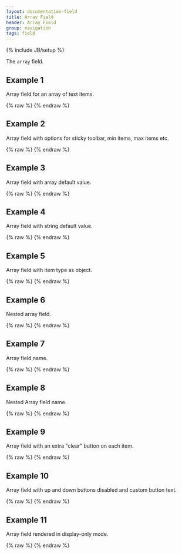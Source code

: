 ```yaml
---
layout: documentation-field
title: Array Field
header: Array Field
group: navigation
tags: field
---
```

{% include JB/setup %}


The ```array``` field.


## Example 1
Array field for an array of text items.
<div id="field1"> </div>
{% raw %}
<script type="text/javascript" id="field1-script">
$("#field1").alpaca({
    "data": ["test1", "test2", "test3"]
});
</script>
{% endraw %}


## Example 2
Array field with options for sticky toolbar, min items, max items etc.
<div id="field2"> </div>
{% raw %}
<script type="text/javascript" id="field2-script">
$("#field2").alpaca({
    "data": ["Mint Chocolate"],
    "options": {
        "label": "Ice Cream",
        "helper": "Favorite Ice Cream",
        "itemLabel": "Favorite",
        "toolbarSticky" : true,
        "fields" : {
            "item" : {
                "size" : 20
            }
        }
    },
    "schema": {
        "description": "My Favorite Ice Creams",
        "type": "array",
        "items": {
            "title": "Ice Cream",
            "type": "string",
            "minLength": 3,
            "maxLength": 8,
            "minItems": 2,
            "maxItems": 5
        }
    }
});
</script>
{% endraw %}


## Example 3
Array field with array default value.
<div id="field3"> </div>
{% raw %}
<script type="text/javascript" id="field3-script">
$("#field3").alpaca({
    "schema": {
        "description": "My Favorite Ice Creams",
        "type": "array",
        "default": '["Vanilla","Mint","Moose Track"]',
        "items": {
            "title": "Ice Cream",
            "type": "string",
            "minLength": 3,
            "maxLength": 8,
            "minItems": 2,
            "maxItems": 5
        }
    }
});
</script>
{% endraw %}


## Example 4
Array field with string default value.
<div id="field4"> </div>
{% raw %}
<script type="text/javascript" id="field4-script">
$("#field4").alpaca({
    "schema": {
        "description": "My Favorite Ice Creams",
        "type": "array",
        "default": "Vanilla",
        "items": {
            "title": "Ice Cream",
            "type": "string"
        }
    }
});
</script>
{% endraw %}


## Example 5
Array field with item type as object.
<div id="field5"> </div>
{% raw %}
<script type="text/javascript" id="field5-script">
$("#field5").alpaca({
    "schema": {
        "description": "My Favorite Ice Creams",
        "type": "array",
        "items": {
            "title": "Ice Cream",
            "type": "object",
            "properties": {
                "flavor": {
                    "title": "Flavor",
                    "description": "Ice cream flavor",
                    "type": "string"
                },
                "topping": {
                    "title": "Topping",
                    "description": "Ice cream topping",
                    "type": "string"
                }
            }
        }
    }
});
</script>
{% endraw %}


## Example 6
Nested array field.
<div id="field6"> </div>
{% raw %}
<script type="text/javascript" id="field6-script">
$("#field6").alpaca({
    "schema": {
        "description": "Ice Cream Prices",
        "type": "array",
        "items": {
            "title": "Flavor Price",
            "type": "array",
            "items": {
                "title": "Price",
                "type": "number"
            }
        }
    }
});
</script>
{% endraw %}


## Example 7
Array field name.
<div id="field7"> </div>
{% raw %}
<script type="text/javascript" id="field7-script">
$("#field7").alpaca({
    "schema": {
        "type": "array",
        "items": {
            "type": "object",
            "properties": {
                "type": {
                    "enum": ["internal", "external"]
                },
                "url": {
                    "type": "string",
                    "format": "uri"
                }
            }
        }
    },
    "options" : {
        "toolbarSticky": true,
        "renderForm": true,
        "fields": {
            "item": {
                "fields": {
                    "type": {
                        "label": "Type",
                        "optionLabels": ["Internal", "External"]
                    },
                    "url": {
                        "label": "URL"
                    }
                }
            }
        },
        "form": {
            "attributes": {
                "action": "save",
                "method": "post",
                "enctype": "multipart/form-data"
            },
            "buttons": {
                "submit": {}
            }
        }
    }
});
</script>
{% endraw %}


## Example 8
Nested Array field name.
<div id="field8"> </div>
{% raw %}
<script type="text/javascript" id="field8-script">
$("#field8").alpaca({
    schema: {
        "type": "object",
        "readonly": false,
        "properties": {
            "title": {
                "type": "string",
                "required": true,
                "default": "channelName"
            },
            "array_videoClips": {
                "type": "array",
                "items": {
                    "type": "object",
                    "properties": {
                        "array_videoClipMedias": {
                            "type": "array",
                            "items": {
                                "type": "object",
                                "properties": {
                                    "mediaUrl": {
                                        "type": "string",
                                        "format": "uri"
                                    }
                                }
                            }
                        }
                    }
                }
            }
        }
    },
    "options": {
        "renderForm":true,
        "fields":{
            "title": {
                "label": "Channel Title"
            },
            "array_videoClips": {
                "label": "Clip Details",
                "toolbarSticky": true,
                "collapsed": true,
                "fields": {
                    "item": {
                        "fields": {
                            "array_videoClipMedias": {
                                "label": "Clip Medias",
                                "toolbarSticky": true,
                                "collapsed": true,
                                "fields": {
                                    "item": {
                                        "fields": {
                                            "mediaUrl": {
                                                "label": "Media URL",
                                                "helper": "Sample URL"
                                            }
                                        }
                                    }
                                }
                            }
                        }
                    }
                }
            }
        },
        "form":{
            "attributes":{
                "action":"save",
                "method":"post",
                "enctype":"multipart/form-data"
            },
            "buttons":{
                "submit":{}
            }
        }
    }
});
</script>
{% endraw %}


## Example 9
Array field with an extra "clear" button on each item.
<div id="field9"> </div>
{% raw %}
<script type="text/javascript" id="field9-script">
$("#field9").alpaca({
    "data": ["test1", "test2", "test3"],
    "options": {
        "items": {
            "extraToolbarButtons" : [{
                "feature": "clear",
                "icon": "ui-icon-cancel",
                "label": "Clear inputs",
                "clickCallback": function(id, arrayField) {
                    var item = arrayField.childrenById[id];
                    $(item.field).val('');
                }
            }]
        }
    }
});
</script>
{% endraw %}


## Example 10
Array field with up and down buttons disabled and custom button text.
<div id="field10"> </div>
{% raw %}
<script type="text/javascript" id="field10-script">
$("#field10").alpaca({
    "data": ["test1", "test2", "test3"],
    "options": {
        "items": {
            "moveUpItemLabel" : "Get on up",
            "moveDownItemLabel": "Get down",
            "removeItemLabel": "Begone ye' item",
            "addItemLabel": "I addeth thee",
            "showMoveDownItemButton": false,
            "showMoveUpItemButton": false
        }
    }
});
</script>
{% endraw %}


## Example 11
Array field rendered in display-only mode.
<div id="field11"> </div>
{% raw %}
<script type="text/javascript" id="field11-script">
$("#field11").alpaca({
    "data": ["test1", "test2", "test3"],
    "view": "VIEW_BOOTSTRAP_DISPLAY"
});
</script>
{% endraw %}